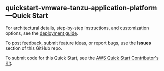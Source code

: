 
## quickstart-vmware-tanzu-application-platform—Quick Start

For architectural details, step-by-step instructions, and customization options, see the [deployment guide](https://aws-quickstart.github.io/quickstart-vmware-tanzu-application-platform/).

To post feedback, submit feature ideas, or report bugs, use the **Issues** section of this GitHub repo. 

To submit code for this Quick Start, see the [AWS Quick Start Contributor's Kit](https://aws-quickstart.github.io/).